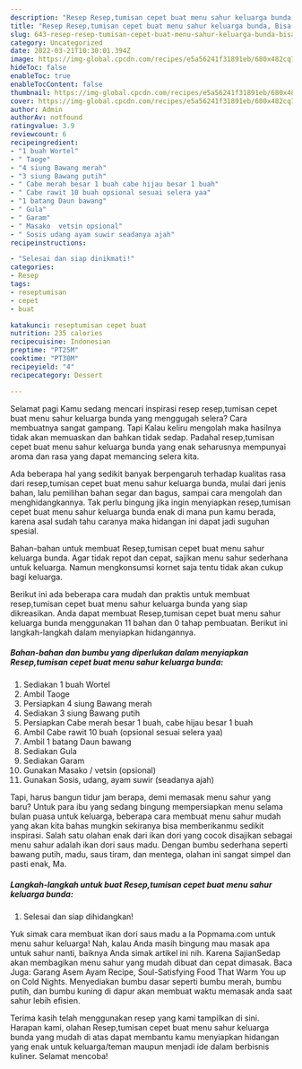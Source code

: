 ```yaml
---
description: "Resep Resep,tumisan cepet buat menu sahur keluarga bunda, Bisa Manjain Lidah"
title: "Resep Resep,tumisan cepet buat menu sahur keluarga bunda, Bisa Manjain Lidah"
slug: 643-resep-resep-tumisan-cepet-buat-menu-sahur-keluarga-bunda-bisa-manjain-lidah
category: Uncategorized
date: 2022-03-21T10:30:01.394Z
image: https://img-global.cpcdn.com/recipes/e5a56241f31891eb/680x482cq70/reseptumisan-cepet-buat-menu-sahur-keluarga-bunda-foto-resep-utama.jpg
hideToc: false
enableToc: true
enableTocContent: false
thumbnail: https://img-global.cpcdn.com/recipes/e5a56241f31891eb/680x482cq70/reseptumisan-cepet-buat-menu-sahur-keluarga-bunda-foto-resep-utama.jpg
cover: https://img-global.cpcdn.com/recipes/e5a56241f31891eb/680x482cq70/reseptumisan-cepet-buat-menu-sahur-keluarga-bunda-foto-resep-utama.jpg
author: Admin
authorAv: notfound
ratingvalue: 3.9
reviewcount: 6
recipeingredient:
- "1 buah Wortel"
- " Taoge"
- "4 siung Bawang merah"
- "3 siung Bawang putih"
- " Cabe merah besar 1 buah cabe hijau besar 1 buah"
- " Cabe rawit 10 buah opsional sesuai selera yaa"
- "1 batang Daun bawang"
- " Gula"
- " Garam"
- " Masako  vetsin opsional"
- " Sosis udang ayam suwir seadanya ajah"
recipeinstructions:

- "Selesai dan siap dinikmati!"
categories:
- Resep
tags:
- reseptumisan
- cepet
- buat

katakunci: reseptumisan cepet buat 
nutrition: 235 calories
recipecuisine: Indonesian
preptime: "PT25M"
cooktime: "PT30M"
recipeyield: "4"
recipecategory: Dessert

---
```



Selamat pagi Kamu sedang mencari inspirasi resep resep,tumisan cepet buat menu sahur keluarga bunda yang menggugah selera? Cara membuatnya sangat gampang. Tapi Kalau keliru mengolah maka hasilnya tidak akan memuaskan dan bahkan tidak sedap. Padahal resep,tumisan cepet buat menu sahur keluarga bunda yang enak seharusnya mempunyai aroma dan rasa yang dapat memancing selera kita.


Ada beberapa hal yang sedikit banyak berpengaruh terhadap kualitas rasa dari resep,tumisan cepet buat menu sahur keluarga bunda, mulai dari jenis bahan, lalu pemilihan bahan segar dan bagus, sampai cara mengolah dan menghidangkannya. Tak perlu bingung jika ingin menyiapkan resep,tumisan cepet buat menu sahur keluarga bunda enak di mana pun kamu berada, karena asal sudah tahu caranya maka hidangan ini dapat jadi suguhan spesial.

Bahan-bahan untuk membuat Resep,tumisan cepet buat menu sahur keluarga bunda. Agar tidak repot dan cepat, sajikan menu sahur sederhana untuk keluarga. Namun mengkonsumsi kornet saja tentu tidak akan cukup bagi keluarga.


Berikut ini ada beberapa cara mudah dan praktis untuk membuat resep,tumisan cepet buat menu sahur keluarga bunda yang siap dikreasikan. Anda dapat membuat Resep,tumisan cepet buat menu sahur keluarga bunda menggunakan 11 bahan dan 0 tahap pembuatan. Berikut ini langkah-langkah dalam menyiapkan hidangannya.

<!--inarticleads1-->

##### Bahan-bahan dan bumbu yang diperlukan dalam menyiapkan Resep,tumisan cepet buat menu sahur keluarga bunda:

1. Sediakan 1 buah Wortel
1. Ambil  Taoge
1. Persiapkan 4 siung Bawang merah
1. Sediakan 3 siung Bawang putih
1. Persiapkan  Cabe merah besar 1 buah, cabe hijau besar 1 buah
1. Ambil  Cabe rawit 10 buah (opsional sesuai selera yaa)
1. Ambil 1 batang Daun bawang
1. Sediakan  Gula
1. Sediakan  Garam
1. Gunakan  Masako / vetsin (opsional)
1. Gunakan  Sosis, udang, ayam suwir (seadanya ajah)


Tapi, harus bangun tidur jam berapa, demi memasak menu sahur yang baru? Untuk para ibu yang sedang bingung mempersiapkan menu selama bulan puasa untuk keluarga, beberapa cara membuat menu sahur mudah yang akan kita bahas mungkin sekiranya bisa memberikanmu sedikit inspirasi. Salah satu olahan enak dari ikan dori yang cocok disajikan sebagai menu sahur adalah ikan dori saus madu. Dengan bumbu sederhana seperti bawang putih, madu, saus tiram, dan mentega, olahan ini sangat simpel dan pasti enak, Ma. 

<!--inarticleads2-->

##### Langkah-langkah untuk buat Resep,tumisan cepet buat menu sahur keluarga bunda:


1. Selesai dan siap dihidangkan!

Yuk simak cara membuat ikan dori saus madu a la Popmama.com untuk menu sahur keluarga! Nah, kalau Anda masih bingung mau masak apa untuk sahur nanti, baiknya Anda simak artikel ini nih. Karena SajianSedap akan membagikan menu sahur yang mudah dibuat dan cepat dimasak. Baca Juga: Garang Asem Ayam Recipe, Soul-Satisfying Food That Warm You up on Cold Nights. Menyediakan bumbu dasar seperti bumbu merah, bumbu putih, dan bumbu kuning di dapur akan membuat waktu memasak anda saat sahur lebih efisien. 

Terima kasih telah menggunakan resep yang kami tampilkan di sini. Harapan kami, olahan Resep,tumisan cepet buat menu sahur keluarga bunda yang mudah di atas dapat membantu kamu menyiapkan hidangan yang enak untuk keluarga/teman maupun menjadi ide dalam berbisnis kuliner. Selamat mencoba!

